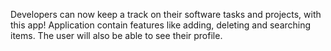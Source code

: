 Developers can now keep a track on their software tasks and projects, with this app!
Application contain features like adding, deleting and searching items.
The user will also be able to see their profile.
